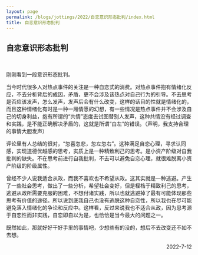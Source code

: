 ```yaml
---
layout: page
permalink: /blogs/jottings/2022/自恋意识形态批判/index.html
title: 自恋意识形态批判
---
```


## 自恋意识形态批判
<br>

刚刚看到一段意识形态批判。

当今时代很多人对热点事件的关注是一种自恋式的消费。对热点事件抱有情绪化反应，不去分析背后的成因，矛盾，更不会涉及该热点对自己行为的引导。不去思考是否应该发声，怎么发声，发声后会有什么改变，这样的话目的性就是情绪化的，而且这种情绪化有时是一种一厢情愿的幻想，有一些情况是热点事件并不会涉及自己的切身利益，抱有所谓的“共情”态度去试图替别人发声，这种共情没有经过调查和实践，是不能正确解决矛盾的，这就是所谓“白左”的错误。（声明，我支持合理的事情大胆发声）

评论里有人总结的很对，“忽喜忽悲，忽左忽右”。这种满足自恋心理，寻求认同感，实现道德优越感的思考，实质上是一种精致利己的思考。是小资产阶级对自我批判的缺失。不在思考前进行自我批判，不去可以避免自恋心理，就很难脱离小资产阶级的阶级属性。

曾经不少人说我适合从政，而我不喜欢也不希望从政。这其实就是一种逃避。产生了一些社会思考，做出了一些分析，希望社会变好，但是桎梏于精致利己的思考，逃避从政所需要克服的困难，不想付诸实践，所以也就逃避掉了最有可能体现那些思考有价值的途径。所以说到底我自己也没有逃脱这种自恋性，所以我也在尽可能避免落入情绪化的争论和反应中。这样看，反过来说我也不适合从政，因为思考源于自恋性而非实践，自恋即自以为是，也恰恰是当今最大的问题之一。

既然如此，那就好好干好手里的事情吧，少想些有的没的，想后不去改变还不如不去想。

<p align="right">2022-7-12</p>